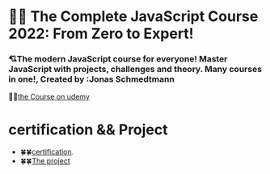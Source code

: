 # 🤍🤍 The Complete JavaScript Course 2022: From Zero to Expert!

### 💘The modern JavaScript course for everyone! Master JavaScript with projects, challenges and theory. Many courses in one!, Created by :Jonas Schmedtmann

🐳🐳[the Course on udemy](https://www.udemy.com/course/the-complete-javascript-course/)

# certification && Project

- 🍀🍀[certification]().
- 🍀🍀[The project ]()
